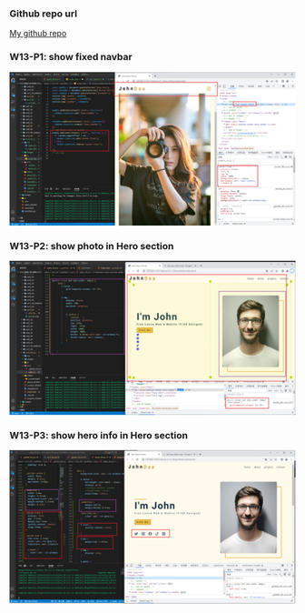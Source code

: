 ### Github repo url

[My github repo](https://github.com/anan826/1111-sweb-1N-demo-211410658.git)

### W13-P1: show fixed navbar

![](w13-p1.png)

### W13-P2: show photo in Hero section

![](w13-p2.png)

### W13-P3: show hero info in Hero section

![](w13-p3.png)

